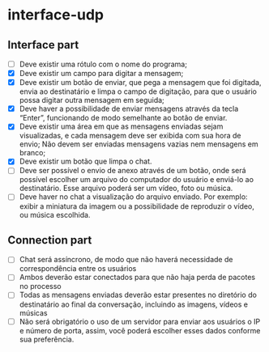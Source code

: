 # interface-udp

## Interface part

- [ ] Deve existir uma rótulo com o nome do programa;
- [x] Deve existir um campo para digitar a mensagem;
- [x] Deve existir um botão de enviar, que pega a mensagem que foi digitada, envia ao destinatário e limpa o campo de digitação, para que o usuário possa digitar outra mensagem em seguida;
- [x] Deve haver a possibilidade de enviar mensagens através da tecla “Enter”, funcionando de modo semelhante ao botão de enviar.
- [x] Deve existir uma área em que as mensagens enviadas sejam visualizadas, e cada mensagem deve ser exibida com sua hora de envio;
Não devem ser enviadas mensagens vazias nem mensagens em branco;
- [x] Deve existir um botão que limpa o chat.
- [ ] Deve ser possível o envio de anexo através de um botão, onde será possível escolher um arquivo do computador do usuário e enviá-lo ao destinatário. Esse arquivo poderá ser um vídeo, foto ou música.
- [ ] Deve haver no chat a visualização do arquivo enviado. Por exemplo: exibir a miniatura da imagem ou a possibilidade de reproduzir o vídeo, ou música escolhida.  

## Connection part

- [ ] Chat será assíncrono, de modo que não haverá necessidade de correspondência entre os usuários
- [ ] Ambos deverão estar conectados para que não haja perda de pacotes no processo
- [ ] Todas as mensagens enviadas deverão estar presentes no diretório do destinatário ao final da conversação, incluindo as imagens, vídeos e músicas
- [ ] Não será obrigatório o uso de um servidor para enviar aos usuários o IP e número de porta, assim, você poderá escolher esses dados conforme sua preferência.
